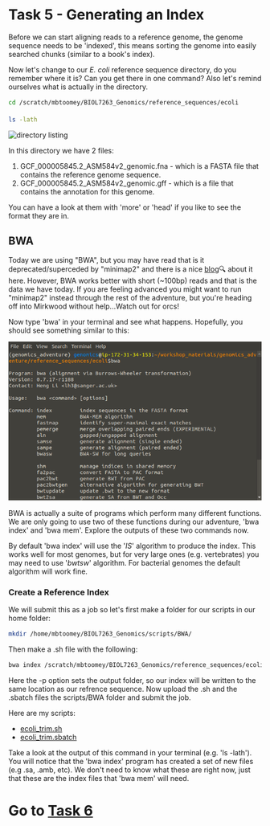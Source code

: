 # Task 5 - Generating an Index
Before we can start aligning reads to a reference genome, the genome sequence needs to be 'indexed', this means sorting the genome into easily searched chunks (similar to a book's index).

Now let's change to our *E. coli* reference sequence directory, do you remember where it is? Can you get there in one command? Also let's remind ourselves what is actually in the directory.
```bash
cd /scratch/mbtoomey/BIOL7263_Genomics/reference_sequences/ecoli

ls -lath
```

![directory listing](https://github.com/mbtoomey/genomics_adventure/blob/release/images/red_folder.png)

In this directory we have 2 files:
 1. GCF_000005845.2_ASM584v2_genomic.fna - which is a FASTA file that contains the reference genome sequence.
 2. GCF_000005845.2_ASM584v2_genomic.gff - which is a file that contains the annotation for this genome.
 
You can have a look at them with 'more' or 'head' if you like to see the format they are in.

## BWA

Today we are using "BWA", but you may have read that is it deprecated/superceded by "minimap2" and there is a nice [blog](https://lh3.github.io/2018/04/02/minimap2-and-the-future-of-bwa)🔍 about it here. However, BWA works better with short (~100bp) reads and that is the data we have today. If you are feeling advanced you might want to run "minimap2" instead through the rest of the adventure, but you're heading off into Mirkwood without help...Watch out for orcs! 

Now type 'bwa' in your terminal and see what happens. Hopefully, you should see something similar to this:

![bwa help](https://github.com/guyleonard/genomics_adventure/blob/ab1ec0fa20549e930c898b7f96feabc605d601f8/chapter_2/images/chapter_2_task_5_image_2.png)

BWA is actually a suite of programs which perform many different functions. We are only going to use two of these functions during our adventure, 'bwa index' and 'bwa mem'. Explore the outputs of these two commands now.

By default 'bwa index' will use the '*IS*' algorithm to produce the index. This works well for most genomes, but for very large ones (e.g. vertebrates) you may need to use '*bwtsw*' algorithm. For bacterial genomes the default algorithm will work fine.

### Create a Reference Index

We will submit this as a job so let's first make a folder for our scripts in our home folder: 

```bash
mkdir /home/mbtoomey/BIOL7263_Genomics/scripts/BWA/
```

Then make a .sh file with the following: 

```bash
bwa index /scratch/mbtoomey/BIOL7263_Genomics/reference_sequences/ecoli/GCF_000005845.2_ASM584v2_genomic.fna -p /scratch/mbtoomey/BIOL7263_Genomics/reference_sequences/ecoli/
```

Here the -p option sets the output folder, so our index will be written to the same location as our refrence sequence. Now upload the .sh and the .sbatch files the scripts/BWA folder and submit the job. 

Here are my scripts: 
* [ecoli_trim.sh](https://github.com/mbtoomey/genomics_adventure/blob/release/scripts/ecoli_trim.sh)
* [ecoli_trim.sbatch](https://github.com/mbtoomey/genomics_adventure/blob/release/scripts/ecoli_trim.sbatch)


Take a look at the output of this command in your terminal (e.g. 'ls -lath'). You will notice that the 'bwa index' program has created a set of new files (e.g .sa, .amb, etc). We don't need to know what these are right now, just that these are the index files that 'bwa mem' will need.

# Go to [Task 6](https://github.com/mbtoomey/genomics_adventure/blob/release/chapter_2/task_6.md)
